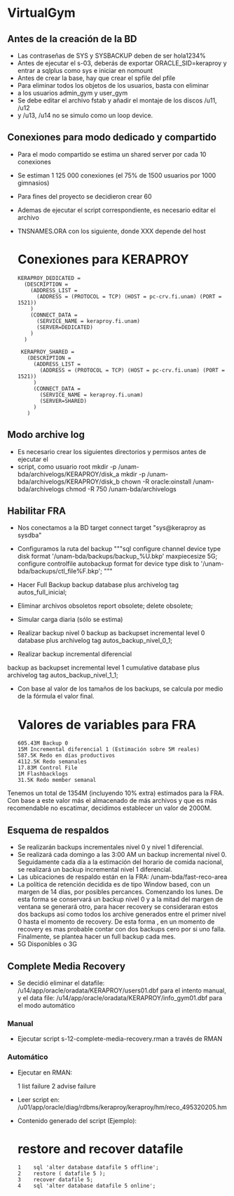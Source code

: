 # VirtualGym

## Antes de la creación de la BD
- Las contraseñas de SYS y SYSBACKUP deben de ser hola1234%
- Antes de ejecutar el s-03, deberás de exportar ORACLE_SID=keraproy
y entrar a sqlplus como sys e iniciar en nomount
- Antes de crear la base, hay que crear el spfile del pfile
- Para eliminar todos los objetos de los usuarios, basta con eliminar
- a los usuarios admin_gym y user_gym
- Se debe editar el archivo fstab y añadir el montaje de los discos /u11, /u12
- y /u13, /u14 no se simulo como un loop device.

## Conexiones para modo dedicado y compartido
- Para el modo compartido se estima un shared server por cada 10 conexiones
- Se estiman 1 125 000 conexiones (el 75% de 1500 usuarios por 1000 gimnasios)
- Para fines del proyecto se decidieron crear 60
- Ademas de ejecutar el script correspondiente, es necesario editar el archivo
- TNSNAMES.ORA con los siguiente, donde XXX depende del host

     # Conexiones para KERAPROY
      KERAPROY_DEDICATED =
        (DESCRIPTION =
          (ADDRESS_LIST =
            (ADDRESS = (PROTOCOL = TCP) (HOST = pc-crv.fi.unam) (PORT = 1521))
          )
          (CONNECT_DATA =
            (SERVICE_NAME = keraproy.fi.unam)
            (SERVER=DEDICATED)
          )
        )
      
       KERAPROY_SHARED =
         (DESCRIPTION =
           (ADDRESS_LIST =
             (ADDRESS = (PROTOCOL = TCP) (HOST = pc-crv.fi.unam) (PORT = 1521))
           )
           (CONNECT_DATA =
             (SERVICE_NAME = keraproy.fi.unam)
             (SERVER=SHARED)
           )
         )


## Modo archive log
- Es necesario crear los siguientes directorios y permisos antes de ejecutar el 
- script, como usuario root
     mkdir -p /unam-bda/archivelogs/KERAPROY/disk_a
     mkdir -p /unam-bda/archivelogs/KERAPROY/disk_b
     chown -R oracle:oinstall /unam-bda/archivelogs
     chmod -R 750 /unam-bda/archivelogs

## Habilitar FRA
- Nos conectamos a la BD target
     connect target "sys@keraproy as sysdba"

- Configuramos la ruta del backup
     """sql
     configure channel device type disk format '/unam-bda/backups/backup_%U.bkp' maxpiecesize 5G;
     configure controlfile autobackup format for device type disk to '/unam-bda/backups/ctl_file%F.bkp';
     """

- Hacer Full Backup
     backup database plus archivelog tag autos_full_inicial;

- Eliminar archivos obsoletos
     report obsolete;
     delete obsolete;

- Simular carga diaria (sólo se estima)

- Realizar backup nivel 0
backup as backupset incremental level 0 database plus archivelog tag autos_backup_nivel_0_1; 

- Realizar backup incremental diferencial

backup as backupset incremental level 1 cumulative database plus archivelog tag autos_backup_nivel_1_1;

- Con base al valor de los tamaños de los backups, se calcula por medio de la
fórmula el valor final. 
     # Valores de variables para FRA
      605.43M Backup 0
      15M Incremental diferencial 1 (Estimación sobre 5M reales)
      587.5K Redo en días productivos
      4112.5K Redo semanales
      17.83M Control File
      1M Flashbacklogs
      31.5K Redo member semanal

Tenemos un total de 1354M (incluyendo 10% extra) estimados para la FRA. 
Con base a este valor más el almacenado de más archivos y que es más recomendable 
no escatimar, decidimos establecer un valor de 2000M.

## Esquema de respaldos
- Se realizarán backups incrementales nivel 0 y nivel 1 diferencial.
- Se realizará cada domingo a las 3:00 AM un backup incremental nivel 0. Seguidamente
cada día a la estimación del horario de comida nacional, se realizará un backup
incremental nivel 1 diferencial.
- Las ubicaciones de respaldo están en la FRA: /unam-bda/fast-reco-area
- La política de retención decidida es de tipo Window based, con un margen de
14 días, por posibles percances. Comenzando los lunes. De esta forma se conservará
un backup nivel 0 y a la mitad del margen de ventana se generará otro, 
para hacer recovery se consideraran estos dos backups así como todos los archive 
generados entre el primer nivel 0 hasta el momento de recovery. De esta forma ,
en un momento de recovery es mas probable contar con dos backups cero por si
uno falla. Finalmente, se plantea hacer un full backup cada mes.
- 5G Disponibles o 3G

## Complete Media Recovery
- Se decidió eliminar el datafile: /u14/app/oracle/oradata/KERAPROY/users01.dbf
para el intento manual, y el data file: /u14/app/oracle/oradata/KERAPROY/info_gym01.dbf
para el modo automático

### Manual
- Ejecutar script s-12-complete-media-recovery.rman a través de RMAN

### Automático
- Ejecutar en RMAN:

     1    list failure
     2    advise failure

- Leer script en:
/u01/app/oracle/diag/rdbms/keraproy/keraproy/hm/reco_495320205.hm
- Contenido generado del script (Ejemplo):
     # restore and recover datafile
      1    sql 'alter database datafile 5 offline';
      2    restore ( datafile 5 );
      3    recover datafile 5;
      4    sql 'alter database datafile 5 online';





